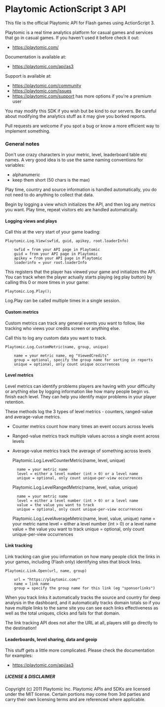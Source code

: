 # Playtomic ActionScript 3 API

This file is the official Playtomic API for Flash games using ActionScript 3.  

Playtomic is a real time analytics platform for casual games and services 
that go in casual games.  If you haven't used it before check it out:

- https://playtomic.com/

Documentation is available at:

- https://playtomic.com/api/as3

Support is available at:
	
- https://playtomic.com/community
- https://playtomic.com/issues
- https://playtomic.com/support has more options if you're a premium user
	
	
You may modify this SDK if you wish but be kind to our servers.  Be
careful about modifying the analytics stuff as it may give you 
borked reports.

Pull requests are welcome if you spot a bug or know a more efficient
way to implement something.

### General notes
Don't use crazy characters in your metric, level, leaderboard table etc 
names.  A very good idea is to use the same naming conventions for variables:

- alphanumeric
- keep them short (50 chars is the max)

Play time, country and source information is handled automatically, you do not 
need to do anything to collect that data.

Begin by logging a view which initializes the API, and then log any metrics you 
want.  Play time, repeat visitors etc are handled automatically.

#### Logging views and plays
Call this at the very start of your game loading:

	Playtomic.Log.View(swfid, guid, apikey, root.loaderInfo)
	
		swfid = from your API page in Playtomic
		guid = from your API page in Playtomic
		apikey = from your API page in Playtomic
		loaderinfo = your root.loaderInfo

This registers that the player has viewed your game and initializes the
API.  You can track when the player actually starts playing (eg play button)
by calling this 0 or more times in your game:

	Playtomic.Log.Play();
	
Log.Play can be called multiple times in a single session.

#### Custom metrics
Custom metrics can track any general events you want to follow, like 
tracking who views your credits screen or anything else.

Call this to log any custom data you want to track.

	Playtomic.Log.CustomMetric(name, group, unique)
	
		name = your metric name, eg "ViewedCredits"
		group = optional, specify the group name for sorting in reports
		unique = optional, only count unique occurrences 

#### Level metrics
Level metrics can identify problems players are having with your difficulty 
or anything else by logging information like how many people begin vs. finish
each level.  They can help you identify major problems in your player retention.

These methods log the 3 types of level metrics - counters, ranged-value 
and average-value metrics.

- Counter metrics count how many times an event occurs across levels
- Ranged-value metrics track multiple values across a single event across levels
- Average-value metrics track the average of something across levels

	Playtomic.Log.LevelCounterMetric(name, level, unique)

		name = your metric name
		level = either a level number (int > 0) or a level name
		unique = optional, only count unique-per-view occurrences

	Playtomic.Log.LevelRangedMetric(name, level, value, unique)

		name = your metric name
		level = either a level number (int > 0) or a level name
		value = the value you want to track
		unique = optional, only count unique-per-view occurrences 


	Playtomic.Log.LevelAverageMetric(name, level, value, unique)
		name = your metric name
		level = either a level number (int > 0) or a level name
		value = the value you want to track
		unique = optional, only count unique-per-view occurrences 

#### Link tracking
Link tracking can give you information on how many people click the links 
in your games, including (Flash only) identifying sites that block links.

	Playtomic.Link.Open(url, name, group)

		url = "https://playtomic.com/"
		name = link name
		group = specify the group name for this link (eg "sponsorlinks")

When you track links it automatically tracks the source and country for deep 
analysis in the dashboard, and it automatically tracks domain totals so if 
you have multiple links to the same site you can see each links effectiveness 
as well as the total uniques, clicks and fails for that domain.

The link tracking API does not alter the URL at all, players still go directly 
to the destination!

#### Leaderboards, level sharing, data and geoip 
This stuff gets a little more complicated.  Please check the documentation 
for examples:
	
- https://playtomic.com/api/as3
	
##### LICENSE & DISCLAIMER
Copyright (c) 2011 Playtomic Inc.  Playtomic APIs and SDKs are licensed 
under the MIT license.  Certain portions may come from 3rd parties and 
carry their own licensing terms and are referenced where applicable.